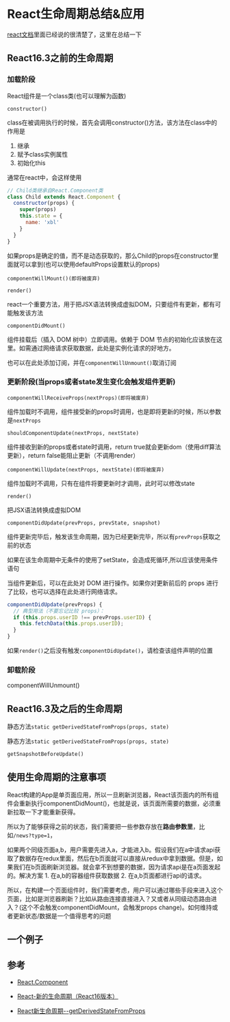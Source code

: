 # React生命周期总结&应用

[react文档](https://zh-hans.reactjs.org/docs/react-component.html)里面已经说的很清楚了，这里在总结一下

## React16.3之前的生命周期

### 加载阶段

React组件是一个class类(也可以理解为函数)

`constructor()`

class在被调用执行的时候，首先会调用constructor()方法，该方法在class中的作用是

1. 继承 
2. 赋予class实例属性
3. 初始化this

通常在react中，会这样使用

```js
// Child类继承自React.Component类
class Child extends React.Component {
  constructor(props) {
    super(props)
    this.state = {
      name: 'xbl'
    }
  }
}
```

如果props是确定的值，而不是动态获取的，那么Child的props在constructor里面就可以拿到(也可以使用defaultProps设置默认的props)


`componentWillMount()(即将被废弃)`

`render()`

react一个重要方法，用于把JSX语法转换成虚拟DOM，只要组件有更新，都有可能触发该方法

`componentDidMount()`

组件挂载后（插入 DOM 树中）立即调用。依赖于 DOM 节点的初始化应该放在这里。如需通过网络请求获取数据，此处是实例化请求的好地方。

也可以在此处添加订阅，并在`componentWillUnmount()`取消订阅

### 更新阶段(当props或者state发生变化会触发组件更新)

`componentWillReceiveProps(nextProps)(即将被废弃)`

组件加载时不调用，组件接受新的props时调用，也是即将更新的时候，所以参数是`nextProps`

`shouldComponentUpdate(nextProps, nextState)`

组件接收到新的props或者state时调用，return true就会更新dom（使用diff算法更新），return false能阻止更新（不调用render）

`componentWillUpdate(nextProps, nextState)(即将被废弃)`

组件加载时不调用，只有在组件将要更新时才调用，此时可以修改state

`render()`

把JSX语法转换成虚拟DOM

`componentDidUpdate(prevProps, prevState, snapshot)`

组件更新完毕后，触发该生命周期，因为已经更新完毕，所以有`prevProps`获取之前的状态

如果在该生命周期中无条件的使用了setState，会造成死循环,所以应该使用条件语句

当组件更新后，可以在此处对 DOM 进行操作。如果你对更新前后的 props 进行了比较，也可以选择在此处进行网络请求。

```js
componentDidUpdate(prevProps) {
  // 典型用法（不要忘记比较 props）：
  if (this.props.userID !== prevProps.userID) {
    this.fetchData(this.props.userID);
  }
}
```

如果`render()`之后没有触发`componentDidUpdate()`，请检查该组件声明的位置

### 卸载阶段

componentWillUnmount()

## React16.3及之后的生命周期

静态方法`static getDerivedStateFromProps(props, state)`

静态方法`static getDerivedStateFromProps(props, state)`

`getSnapshotBeforeUpdate()`


## 使用生命周期的注意事项

React构建的App是单页面应用，所以一旦刷新浏览器，React该页面内的所有组件会重新执行componentDidMount()，也就是说，该页面所需要的数据，必须重新拉取一下才能重新获得。

所以为了能够获得之前的状态，我们需要把一些参数存放在**路由参数里**，比如`/news?type=1`，

如果两个同级页面a,b，用户需要先进入a，才能进入b。假设我们在a中请求api获取了数据存在redux里面，然后在b页面就可以直接从redux中拿到数据。但是，如果我们在b页面刷新浏览器。就会拿不到想要的数据，因为请求api是在a页面发起的。解决方案 1. 在a,b的容器组件获取数据 2. 在a,b页面都进行api的请求。


所以，在构建一个页面组件时，我们需要考虑，用户可以通过哪些手段来进入这个页面，比如是浏览器刷新？比如从路由连接直接进入？又或者从同级动态路由进入？(这个不会触发componentDidMount，会触发props change)。如何维持或者更新状态/数据是一个值得思考的问题

## 一个例子


## 参考

- [React.Component](https://zh-hans.reactjs.org/docs/react-component.html)

- [React-新的生命周期（React16版本）](https://segmentfault.com/a/1190000016617400)

- [React新生命周期--getDerivedStateFromProps](https://www.jianshu.com/p/50fe3fb9f7c3)